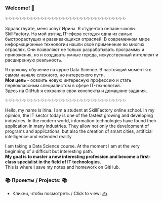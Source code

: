 ### Welcome! 👋

✨✨✨✨✨✨✨✨✨✨✨✨✨✨✨✨✨✨✨✨✨✨✨✨✨✨✨✨✨✨✨✨✨✨

   Здравствуйте, меня зовут Ирина. Я студентка онлайн-школы SkillFactory. На мой взгляд IT-сфера сегодня
одна из самых быстрорастущих и развивающихся отраслей. В современном мире информационные технологии нашли
своё применение во многих отраслях. Они позволяют не только разрабатывать программы и приложения, но и
создавать умные города, искусственный интеллект и расширенную реальность.

   Я прохожу обучение на курсе Data Science. В настоящий момент я в самом начале сложного,
но интересного пути.  
   **Моя цель** - освоить новую интересную профессию и стать первоклассным
специалистом в сфере IT-технологий.  
   Здесь на GitHub я сохраняю свои конспекты и домашние задания.

✨✨✨✨✨✨✨✨✨✨✨✨✨✨✨✨✨✨✨✨✨✨✨✨✨✨✨✨✨✨✨✨✨✨

   Hello, my name is Irina. I am a student at SkillFactory online school. In my opinion, the IT sector today
is one of the fastest growing and developing industries. In the modern world, information technologies have
found their application in many industries. They allow not only the development of programs and applications,
but also the creation of smart cities, artificial intelligence and extended reality.

   I am taking a Data Science course. At the moment I am at the very beginning of a difficult but interesting path.  
   **My goal is to master a new interesting profession and become a first-class specialist in the field of
IT technologies.**  
   This is where I save my notes and homework on GitHub.

### 📚 Проекты / Projects: 📚

* Кликни, чтобы посмотреть / Click to view: [✍](https://github.com/Irina-Kondratenko/SkillFactory/blob/main/README.md).

<!--
**Irina-Kondratenko/Irina-Kondratenko** is a ✨ _special_ ✨ repository because its `README.md` (this file) appears on your GitHub profile.




### 💡 Основные компетенции 💡
- Инструменты: 
- Skills: 
    * 
    * 
    * 

### ⚡️ В настоящее время ⚡️
- 
- 
- 
- 

### 🙌🏻 Свяжись со мной
- [Telegram]()
- [Kaggle]()

---

### Hello! 👋

### ✨ About me in 30 seconds ✨ 
* 🎓 Education:
 - 
 - 
 - 
* 
* 
* 
* 

### 💡 Core competencies 💡
- Tools: 
  - Skills:
    * 
    * 
    * 


### ⚡️ Currently ⚡️
- 
- 
- 
- 

### 🙌🏻 Contact me
- [Telegram]()
- [Kaggle]()
